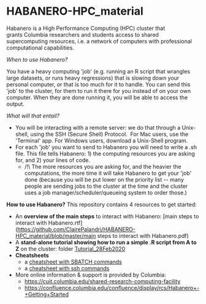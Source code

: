 # HABANERO-HPC_material


Habanero is a High Performance Computing (HPC) cluster that grants Columbia researchers and students access to shared supercomputing resources, i.e. a network of computers with professional computational capabilities.



*When to use Habanero?*

You have a heavy computing 'job' (e.g. running an R script that wrangles large datasets, or runs heavy regressions) that is slowing down your personal computer, or that is too much for it to handle. You can send this 'job' to the cluster, for them to run it there for you instead of on your own computer. When they are done running it, you will be able to access the output.



*What will that entail?*

* You will be interacting with a remote server: we do that through a Unix-shell, using the SSH (Secure Shell) Protocol.  For Mac users, use the 'Terminal' app. For Windows users, download a Unix-Shell program.
* For each 'job' you want to send to Habanero you will need to write a .sh file. This file tells Habanero: 1) the computing resources you are asking for, and 2) your lines of code.
  * /!\ The more resources you are asking for, and the heavier the computations, the more time it will take Habanero to get your 'job' done (because you will be put lower on the priority list -- many people are sending jobs to the cluster at the time and the cluster uses a job manager/scheduler/queueing system to order those.)



**How to use Habanero?** This repository contains 4 resources to get started:

* An **overview of the main steps** to interact with Habanero: [main steps to interact with Habanero.rtf](https://github.com/ClairePalandri/HABANERO-HPC_material/blob/master/main steps to interact with Habanero.pdf)
* A **stand-alone tutorial showing how to run a simple .R script from A to Z** on the cluster: folder [Tutorial_28Feb2020](https://github.com/ClairePalandri/HABANERO-HPC_material/blob/master/Tutorial_28Feb2020)
* **Cheatsheets**
  * a [cheatsheet with SBATCH commands](https://github.com/ClairePalandri/HABANERO-HPC_material/blob/master/cheatsheet_SBATCH-commands.pdf)
  * a [cheatsheet with ssh commands](https://github.com/ClairePalandri/HABANERO-HPC_material/blob/master/cheatsheet_SSH-commands.pdf)
* More online information & support is provided by Columbia:
  * https://cuit.columbia.edu/shared-research-computing-facility
  * https://confluence.columbia.edu/confluence/display/rcs/Habanero+-+Getting+Started
